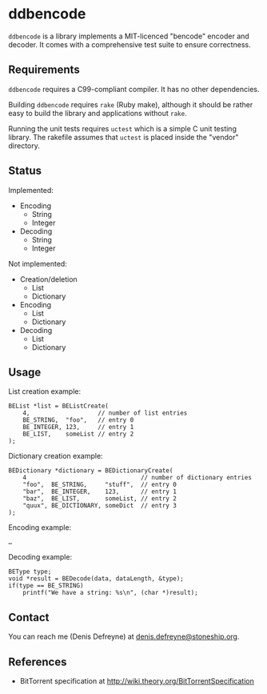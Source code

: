 ddbencode
=========

`ddbencode` is a library implements a MIT-licenced "bencode" encoder and
decoder. It comes with a comprehensive test suite to ensure correctness.

Requirements
------------

`ddbencode` requires a C99-compliant compiler. It has no other dependencies.

Building `ddbencode` requires `rake` (Ruby make), although it should be rather
easy to build the library and applications without `rake`.

Running the unit tests requires `uctest` which is a simple C unit testing
library. The rakefile assumes that `uctest` is placed inside the "vendor"
directory.

Status
------

Implemented:

* Encoding
	* String
	* Integer
* Decoding
	* String
	* Integer

Not implemented:

* Creation/deletion
	* List
	* Dictionary
* Encoding
	* List
	* Dictionary
* Decoding
	* List
	* Dictionary

Usage
-----

List creation example:

	BEList *list = BEListCreate(
		4,                   // number of list entries
		BE_STRING,  "foo",   // entry 0
		BE_INTEGER, 123,     // entry 1
		BE_LIST,    someList // entry 2
	);

Dictionary creation example:

	BEDictionary *dictionary = BEDictionaryCreate(
		4                                // number of dictionary entries
		"foo",  BE_STRING,     "stuff",  // entry 0
		"bar",  BE_INTEGER,    123,      // entry 1
		"baz",  BE_LIST,       someList, // entry 2
		"quux", BE_DICTIONARY, someDict  // entry 3
	);

Encoding example:

	…

Decoding example:

	BEType type;
	void *result = BEDecode(data, dataLength, &type);
	if(type == BE_STRING)
		printf("We have a string: %s\n", (char *)result);

Contact
-------

You can reach me (Denis Defreyne) at <denis.defreyne@stoneship.org>.

References
----------

* BitTorrent specification at http://wiki.theory.org/BitTorrentSpecification

